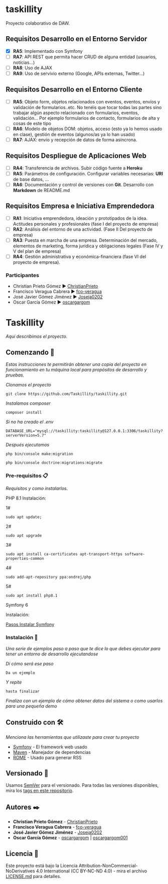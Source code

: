 # taskillity
Proyecto colaborativo de DAW.

## Requisitos Desarrollo en el Entorno Servidor

- [X] __RA5__: Implementado con Symfony
- [ ] __RA7__: API REST que permita hacer CRUD de alguna entidad (usuarios, noticias...)
- [ ] __RA8__: Uso de AJAX
- [ ] __RA9__: Uso de servivio externo (Google, APIs externas, Twitter...)

## Requisitos Desarrollo en el Entorno Cliente

- [ ] __RA5__: Objeto form, objetos relacionados con eventos, eventos, envíos y validación de formularios..etc. No tenéis que tocar todas las partes sino trabajar algún aspecto relacionado con formularios, eventos, validación... Por ejemplo formularios de contacto, formularios de alta y cosas de este tipo 
- [ ] __RA6__: Modelo de objetos DOM: objetos, acceso (esto ya lo hemos usado en clase), gestión de eventos (algunos/as ya lo han usado)
- [ ] __RA7__: AJAX: envío y recepción de datos de forma asíncrona.

## Requisitos Despliegue de Aplicaciones Web

- [ ] __RA4__: Transferencia de archivos. Subir código fuente a __Heroku__
- [ ] __RA5__: Parámetros de configuración. Configurar variables necesarias: __URI__ de base datos, ...
- [ ] __RA6__: Documentación y control de versiones con __Git__. Desarrollo con __Markdown__ de README.md 

## Requisitos Empresa e Iniciativa Emprendedora

- [ ] __RA1__: Iniciativa emprendedora, ideación y  prototipados de la idea. Actitudes personales y profesionales (fase I del proyecto de empresa)
- [ ] __RA2__: Análisis del entorno de una actividad. (Fase II Del proyecto de empresa)
- [ ] __RA3__: Puesta en marcha de una empresa. Determinación del mercado, elementos de marketing, forma jurídica y obligaciones legales (Fase lV y V del plan de empresa) 
- [ ] __RA4__: Gestión administrativa y económica-financiera (fase VI del proyecto de empresa). 

### Participantes

- Christian Prieto Gómez ► [ChristianPrieto](https://github.com/ChristianPrieto)
- Francisco Veragua Cabrera ► [fco-veragua](https://github.com/fco-veragua)
- José Javier Gómez Jiménez ► [Joseja0202](https://github.com/Joseja0202)
- Oscar García Gómez ► [oscargargom](https://github.com/oscargargom)  


# Taskillity

_Aquí describimos el proyecto._

## Comenzando 🚀

_Estas instrucciones te permitirán obtener una copia del proyecto en funcionamiento en tu máquina local para propósitos de desarrollo y pruebas._

_Clonamos el proyecto_
```
git clone https://github.com/Taskillity/taskillity.git
```

_Instalamos composer_
```
composer install
```
_Si no ha creado el .env_
```
DATABASE_URL="mysql://taskillity:taskillity@127.0.0.1:3306/taskillity?serverVersion=5.7"
```

_Después ejecutamos_
```
php bin/console make:migration
```

```
php bin/console doctrine:migrations:migrate
```

### Pre-requisitos 📋

_Requisitos y como instalarlos._

PHP 8.1
Instalación:

1#
```
sudo apt update; 
```
2#
```
sudo apt upgrade
```
3#
```
sudo apt install ca-certificates apt-transport-https software-properties-common
```
4#
```
sudo add-apt-repository ppa:ondrej/php
```
5#
```
sudo apt install php8.1
```

Symfony 6

Instalación:

[Pasos Instalar Symfony](https://www.osradar.com/install-symfony-ubuntu-20-04/)

### Instalación 🔧

_Una serie de ejemplos paso a paso que te dice lo que debes ejecutar para tener un entorno de desarrollo ejecutandose_

_Dí cómo será ese paso_

```
Da un ejemplo
```

_Y repite_

```
hasta finalizar
```

_Finaliza con un ejemplo de cómo obtener datos del sistema o como usarlos para una pequeña demo_


## Construido con 🛠️

_Menciona las herramientas que utilizaste para crear tu proyecto_

* [Symfony](https://symfony.com/) - El framework web usado
* [Maven](https://maven.apache.org/) - Manejador de dependencias
* [ROME](https://rometools.github.io/rome/) - Usado para generar RSS


## Versionado 📌

Usamos [SemVer](http://semver.org/) para el versionado. Para todas las versiones disponibles, mira los [tags en este repositorio](https://github.com/tu/proyecto/tags).

## Autores ✒️

* **Christian Prieto Gómez** - [ChristianPrieto](https://github.com/ChristianPrieto)
* **Francisco Veragua Cabrera** - [fco-veragua](https://github.com/fco-veragua)
* **José Javier Gómez Jiménez** - [Joseja0202](https://github.com/Joseja0202)
* **Oscar García Gómez** - [oscargargom](https://github.com/oscargargom)  | [oscargargom001](https://github.com/oscargargom001)



## Licencia 📄

Este proyecto está bajo la Licencia Attribution-NonCommercial-NoDerivatives 4.0 International (CC BY-NC-ND 4.0) - mira el archivo [LICENSE.md](LICENSE.md) para detalles.







